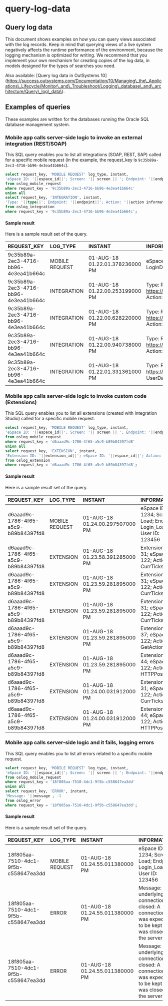 # query-log-data

## Query log data

This document shows examples on how you can query views associated with the log records. Keep in mind that querying views of a live system negatively affects the runtime performance of the environment, because the logging mechanism is optimized for writing. We recommend that you implement your own mechanism for creating copies of the log data, in models designed for the types of searches you need.

 Also available: \[Query log data in OutSystems 10\]\(https://success.outsystems.com/Documentation/10/Managing\_the\_Applications\_Lifecycle/Monitor\_and\_Troubleshoot/Logging\_database\_and\_architecture/Query\_log\_data\).

## Examples of queries

These examples are written for the databases running the Oracle SQL database management system.

### Mobile app calls server-side logic to invoke an external integration \(REST/SOAP\)

This SQL query enables you to list all integrations \(SOAP, REST, SAP\) called for a specific mobile request \(in the example, the request\_key is `9c35b89a-2ec3-4716-bb96-4e3ea41b664c`\).

```sql
select request_key, 'MOBILE REQUEST' log_type, instant,  
'eSpace ID: '||espace_id||'; Screen: '|| screen || '; Endpoint: '||endpoint||'; User ID: '||user_id information, duration  
from oslog_mobile_request  
where request_key = '9c35b89a-2ec3-4716-bb96-4e3ea41b664c'  
union all  
select request_key, 'INTEGRATION', instant,  
'Type: '||type||'; Endpoint: '||endpoint||'; Action: '||action information, duration  
from oslog_integration  
where request_key = '9c35b89a-2ec3-4716-bb96-4e3ea41b664c';
```

#### Sample result

Here is a sample result set of the query.

|  REQUEST\_KEY |  LOG\_TYPE |  INSTANT |  INFORMATION |  DURATION |
| :--- | :--- | :--- | :--- | :--- |
|  9c35b89a-2ec3-4716-bb96-4e3ea41b664c |  MOBILE REQUEST |  01-AUG-18 01.22.01.378236000 PM |  eSpace ID: 1234; Screen: Synchronize; Endpoint: LoginData\_Sync; User ID: 123456 |  3015 |
|  9c35b89a-2ec3-4716-bb96-4e3ea41b664c |  INTEGRATION |  01-AUG-18 01.22.00.253199000 PM |  Type: REST \(Consume\); Endpoint: https://internalapi.example.com/v1/userData/Get; Action: UserData.GetDate |  328 |
|  9c35b89a-2ec3-4716-bb96-4e3ea41b664c |  INTEGRATION |  01-AUG-18 01.22.00.628220000 PM |  Type: REST \(Consume\); Endpoint: https://internalapi.example.com/v1/UserDetails/Get; Action: UserData.GetDetails |  375 |
|  9c35b89a-2ec3-4716-bb96-4e3ea41b664c |  INTEGRATION |  01-AUG-18 01.22.00.940738000 PM |  Type: REST \(Consume\); Endpoint: https://internalapi.example.com/v1/SaveChanges; Action: UserData.SaveUserProfile |  296 |
|  9c35b89a-2ec3-4716-bb96-4e3ea41b664c |  INTEGRATION |  01-AUG-18 01.22.01.331361000 PM |  Type: REST \(Consume\); Endpoint: https://internalapi.example.com/v1/Refresh; Action: UserData.RefreshInRepository |  390 |

### Mobile app calls server-side logic to invoke custom code \(Extensions\)

This SQL query enables you to list all extensions \(created with Integration Studio\) called for a specific mobile request.

```sql
select request_key, 'MOBILE REQUEST' log_type, instant,  
'eSpace ID: '||espace_id||'; Screen: '|| screen || '; Endpoint: '||endpoint||'; User ID: '||user_id information, duration  
from oslog_mobile_request  
where request_key = 'd6aaad9c-1786-4f65-a5c9-b89b84397fd8'  
union all  
select request_key, 'EXTENSION', instant,  
'Extension ID: '||extension_id||'; eSpace ID: '||espace_id||'; Action: '||action_name information, duration  
from oslog_extension  
where request_key = 'd6aaad9c-1786-4f65-a5c9-b89b84397fd8';
```

#### Sample result

Here is a sample result set of the query.

|  REQUEST\_KEY |  LOG\_TYPE |  INSTANT |  INFORMATION |  DURATION |
| :--- | :--- | :--- | :--- | :--- |
|  d6aaad9c-1786-4f65-a5c9-b89b84397fd8 |  MOBILE REQUEST |  01-AUG-18 01.24.00.297507000 PM |  eSpace ID: 1234; Screen: Load; Endpoint: Login\_LoadApp; User ID: 123456 |  1906 |
|  d6aaad9c-1786-4f65-a5c9-b89b84397fd8 |  EXTENSION |  01-AUG-18 01.23.58.391285000 PM |  Extension ID: 31; eSpace ID: 122; Action: CurrTicks |  0 |
|  d6aaad9c-1786-4f65-a5c9-b89b84397fd8 |  EXTENSION |  01-AUG-18 01.23.59.281895000 PM |  Extension ID: 31; eSpace ID: 122; Action: CurrTicks |  0 |
|  d6aaad9c-1786-4f65-a5c9-b89b84397fd8 |  EXTENSION |  01-AUG-18 01.23.59.281895000 PM |  Extension ID: 31; eSpace ID: 122; Action: CurrTicks |  0 |
|  d6aaad9c-1786-4f65-a5c9-b89b84397fd8 |  EXTENSION |  01-AUG-18 01.23.59.281895000 PM |  Extension ID: 37; eSpace ID: 122; Action: GetActionInfo |  0 |
|  d6aaad9c-1786-4f65-a5c9-b89b84397fd8 |  EXTENSION |  01-AUG-18 01.23.59.281895000 PM |  Extension ID: 44; eSpace ID: 122; Action: HTTPPost |  891 |
|  d6aaad9c-1786-4f65-a5c9-b89b84397fd8 |  EXTENSION |  01-AUG-18 01.24.00.031912000 PM |  Extension ID: 31; eSpace ID: 122; Action: CurrTicks |  0 |
|  d6aaad9c-1786-4f65-a5c9-b89b84397fd8 |  EXTENSION |  01-AUG-18 01.24.00.031912000 PM |  Extension ID: 44; eSpace ID: 122; Action: HTTPPost |  750 |

### Mobile app calls server-side logic and it fails, logging errors

This SQL query enables you to list all errors related to a specific mobile request.

```sql
select request_key, 'MOBILE REQUEST' log_type, instant,  
'eSpace ID: '||espace_id||'; Screen: '|| screen || '; Endpoint: '||endpoint||'; User ID: '||user_id information, duration  
from oslog_mobile_request  
where request_key = '18f805aa-7510-4dc1-9f5b-c558647ea3dd'  
union all  
select request_key, 'ERROR', instant,  
'Message: '||message , -1  
from oslog_error  
where request_key = '18f805aa-7510-4dc1-9f5b-c558647ea3dd';
```

#### Sample result

Here is a sample result set of the query.

|  REQUEST\_KEY |  LOG\_TYPE |  INSTANT |  INFORMATION |  DURATION |
| :--- | :--- | :--- | :--- | :--- |
|  18f805aa-7510-4dc1-9f5b-c558647ea3dd |  MOBILE REQUEST |  01-AUG-18 01.24.55.011380000 PM |  eSpace ID: 1234; Screen: Load; Endpoint: Login\_LoadApp; User ID: 123456 |  31 |
|  18f805aa-7510-4dc1-9f5b-c558647ea3dd |  ERROR |  01-AUG-18 01.24.55.011380000 PM |  Message: The underlying connection was closed: A connection that was expected to be kept alive was closed by the server. |  -1 |
|  18f805aa-7510-4dc1-9f5b-c558647ea3dd |  ERROR |  01-AUG-18 01.24.55.011380000 PM |  Message: The underlying connection was closed: A connection that was expected to be kept alive was closed by the server. |  -1 |

